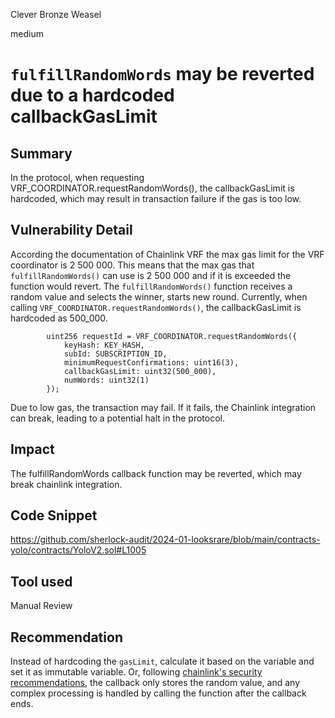 Clever Bronze Weasel

medium

# `fulfillRandomWords` may be reverted due to a hardcoded callbackGasLimit

## Summary
In the protocol, when requesting VRF_COORDINATOR.requestRandomWords(), the callbackGasLimit is hardcoded, which may result in transaction failure if the gas is too low.

## Vulnerability Detail
According the documentation of Chainlink VRF the max gas limit for the VRF coordinator is 2 500 000. This means that the max gas that `fulfillRandomWords()` can use is 2 500 000 and if it is exceeded the function would revert. 
The `fulfillRandomWords()` function receives a random value and selects the winner, starts new round.
Currently, when calling `VRF_COORDINATOR.requestRandomWords()`, the callbackGasLimit is hardcoded as 500_000.
```solidity
        uint256 requestId = VRF_COORDINATOR.requestRandomWords({
            keyHash: KEY_HASH,
            subId: SUBSCRIPTION_ID,
            minimumRequestConfirmations: uint16(3),
            callbackGasLimit: uint32(500_000),
            numWords: uint32(1)
        });

```
Due to low gas, the transaction may fail. If it fails, the Chainlink integration can break, leading to a potential halt in the protocol.

## Impact
The fulfillRandomWords callback function may be reverted, which may break chainlink integration.



## Code Snippet
https://github.com/sherlock-audit/2024-01-looksrare/blob/main/contracts-yolo/contracts/YoloV2.sol#L1005

## Tool used

Manual Review

## Recommendation
Instead of hardcoding the `gasLimit`, calculate it based on the variable and set it as immutable variable. Or, following [chainlink's security recommendations](https://docs.chain.link/vrf/v2/security#fulfillrandomwords-must-not-revert), the callback only stores the random value, and any complex processing is handled by calling the function after the callback ends.